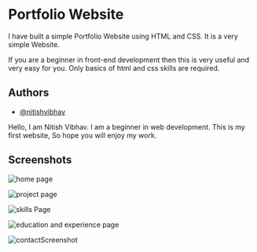 # Portfolio Website

I have built a simple Portfolio Website using HTML and CSS. It is a very simple Website. 

If you are a beginner in front-end development then this is very useful and very easy for you. Only basics of html and css skills are required. 



## Authors

- [@nitishvibhav](https://www.github.com/nitishvibhav)

Hello, I am Nitish Vibhav. I am a beginner in web development. This is my first website, So hope you will enjoy my work.
## Screenshots

![home page](https://user-images.githubusercontent.com/61507132/146965217-1a710dce-2a8a-4e6f-8c19-50dab01c3b03.PNG)


![project page](https://user-images.githubusercontent.com/61507132/146966847-26edfced-7ce6-4a6d-9e3d-17b572b2f70e.PNG)

![skills Page](https://user-images.githubusercontent.com/61507132/146967107-eb0eedcb-d7a3-4501-afe9-dbecbf409716.PNG)

![education and experience page](https://user-images.githubusercontent.com/61507132/146968694-9275fa15-830c-4776-9454-40426dbd2a73.PNG)

![contactScreenshot](https://user-images.githubusercontent.com/61507132/146968433-0483503a-e8d5-44ad-89ce-2f90b4e9c9c2.PNG)
